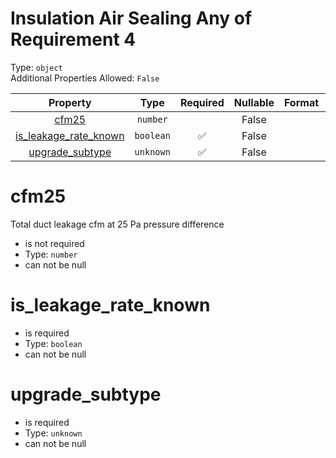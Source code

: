 
Insulation Air Sealing Any of Requirement 4
===========================================
  
Type: `object`  
Additional Properties Allowed: `False`  
  

|Property|Type|Required|Nullable|Format|Title|
| :---: | :---: | :---: | :---: | :---: | :---: |
|[cfm25](#cfm25)|`number`||False|||
|[is_leakage_rate_known](#is_leakage_rate_known)|`boolean`|:white_check_mark:|False|||
|[upgrade_subtype](#upgrade_subtype)|`unknown`|:white_check_mark:|False|||

cfm25
=====
  
Total duct leakage cfm at 25 Pa pressure difference  
  

- is not required
- Type: ``number``
- can not be null
  

is_leakage_rate_known
=====================
  
  
  

- is required
- Type: ``boolean``
- can not be null
  

upgrade_subtype
===============
  
  
  

- is required
- Type: ``unknown``
- can not be null
  
